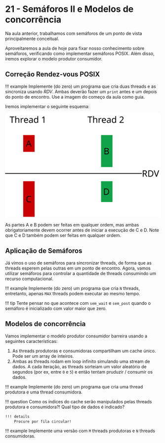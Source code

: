 # 21 - Semáforos II e Modelos de concorrência

Na aula anterior, trabalhamos com semáforos de um ponto de vista principalmente conceitual.

Aproveitaremos a aula de hoje para fixar nosso conhecimento sobre semáforos, verificando como implementar semáforos POSIX. Além disso, iremos explorar o modelo produtor consumidor.

## Correção Rendez-vous POSIX

!!! example
    Implemente (do zero) um programa que cria duas threads e as sincroniza usando *RDV*. Ambas deverão fazer um `print` antes e um depois do ponto de encontro. Use a imagem do começo da aula como guia.

Iremos implementar o seguinte esquema:

![Tarefas sincronizadas usando um RDV](rdv.svg)

As partes A e B podem ser feitas em qualquer ordem, mas ambas obrigatoriamente devem ocorrer antes de iniciar a execução de C e D. Note que C e D também podem ser feitas em qualquer ordem.

## Aplicação de Semáforos

Já vimos o uso de semáforos para sincronizar threads, de forma que as threads esperem pelas outras em um ponto de encontro. Agora, vamos utilizar semáforos para controlar a quantidade de threads consumindo um recurso computacional.

!!! example
    Implemente (do zero) um programa que cria `N` threads, entretanto, apenas `MAX` threads podem executar ao mesmo tempo.

!!! tip
    Tente pensar no que acontece com `sem_wait` e `sem_post` quando o semáforo é inicializado com valor maior que zero.

## Modelos de concorrência

Vamos implementar o modelo produtor consumidor barreira usando a seguintes características:

1. As threads produtoras e consumidoras compartilham um cache único. Pode ser um array de inteiros.
2. Ambas as threads rodam em loop infinito simulando uma stream de dados. A cada iteração, as threads sorteiam um valor aleatório de segundos (por ex, entre `0` e `5`) e então tentam pruduzir / consumir os dados.

!!! example
    Implemente (do zero) um programa que cria uma thread produtora e uma thread consumidora.

!!! question
    Como os índices do cache serão manipulados pelas threads produtora e consumidora?! Qual tipo de dados é indicado?

    !!! details
        Procure por fila circular!

!!! example
    Implemente uma versão com `M` threads produtoras e `N` threads consumidoras.